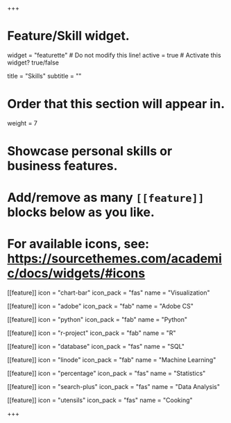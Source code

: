 +++
# Feature/Skill widget.
widget = "featurette"  # Do not modify this line!
active = true  # Activate this widget? true/false

title = "Skills"
subtitle = ""

# Order that this section will appear in.
weight = 7

# Showcase personal skills or business features.
# 
# Add/remove as many `[[feature]]` blocks below as you like.
# 
# For available icons, see: https://sourcethemes.com/academic/docs/widgets/#icons

[[feature]]
  icon = "chart-bar"
  icon_pack = "fas"
  name = "Visualization"
  
[[feature]]
  icon = "adobe"
  icon_pack = "fab"
  name = "Adobe CS"

[[feature]]
  icon = "python"
  icon_pack = "fab"
  name = "Python"

[[feature]]
  icon = "r-project"
  icon_pack = "fab"
  name = "R"
  
[[feature]]
  icon = "database"
  icon_pack = "fas"
  name = "SQL"
  
[[feature]]
  icon = "linode"
  icon_pack = "fab"
  name = "Machine Learning"
  
[[feature]]
  icon = "percentage"
  icon_pack = "fas"
  name = "Statistics"
  
[[feature]]
  icon = "search-plus"
  icon_pack = "fas"
  name = "Data Analysis"
  
[[feature]]
  icon = "utensils"
  icon_pack = "fas"
  name = "Cooking"


+++
